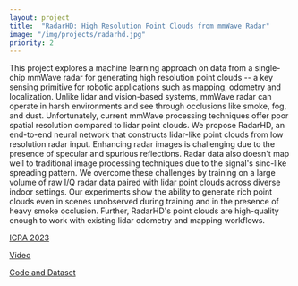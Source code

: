 ```yaml
---
layout: project
title:  "RadarHD: High Resolution Point Clouds from mmWave Radar"
image: "/img/projects/radarhd.jpg"
priority: 2
---
```

This project explores a machine learning approach on data from a single-chip mmWave radar for generating high resolution point clouds -- a key sensing primitive for robotic applications such as mapping, odometry and localization. Unlike lidar and vision-based systems, mmWave radar can operate in harsh environments and see through occlusions like smoke, fog, and dust. Unfortunately, current mmWave processing techniques offer poor spatial resolution compared to lidar point clouds. We propose RadarHD, an end-to-end neural network that constructs lidar-like point clouds from low resolution radar input. Enhancing radar images is challenging due to the presence of specular and spurious reflections. Radar data also doesn't map well to traditional image processing techniques due to the signal's sinc-like spreading pattern. We overcome these challenges by training on a large volume of raw I/Q radar data paired with lidar point clouds across diverse indoor settings. Our experiments show the ability to generate rich point clouds even in scenes unobserved during training and in the presence of heavy smoke occlusion. Further, RadarHD's point clouds are high-quality enough to work with existing lidar odometry and mapping workflows.

[ICRA 2023](https://akarsh-prabhakara.github.io/files/radarhd-icra23.pdf)  

[Video](https://youtube.com/watch?v=me8ozpgyy0M&pp=ygULd2lzZWxhYiBjbXU%3D)

[Code and Dataset](https://github.com/akarsh-prabhakara/RadarHD)
